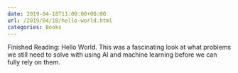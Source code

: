 ```yaml
---
date: 2019-04-18T11:00:00+00:00
url: /2019/04/18/hello-world.html
categories: Books
---
```

Finished Reading: Hello World. This was a fascinating look at what problems we still need to solve with using AI and machine learning before we can fully rely on them.


